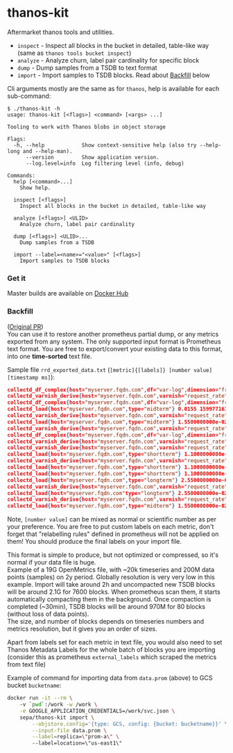 # thanos-kit
Aftermarket thanos tools and utilities.  

- `inspect` - Inspect all blocks in the bucket in detailed, table-like way (same as `thanos tools bucket inspect`)
- `analyze` - Analyze churn, label pair cardinality for specific block
- `dump` - Dump samples from a TSDB to text format
- `import` - Import samples to TSDB blocks. Read about [Backfill](#backfill) below

Cli arguments mostly are the same as for `thanos`, help is available for each sub-command:  
```
$ ./thanos-kit -h
usage: thanos-kit [<flags>] <command> [<args> ...]

Tooling to work with Thanos blobs in object storage

Flags:
  -h, --help            Show context-sensitive help (also try --help-long and --help-man).
      --version         Show application version.
      --log.level=info  Log filtering level (info, debug)

Commands:
  help [<command>...]
    Show help.

  inspect [<flags>]
    Inspect all blocks in the bucket in detailed, table-like way

  analyze [<flags>] <ULID>
    Analyze churn, label pair cardinality

  dump [<flags>] <ULID>...
    Dump samples from a TSDB

  import --label=<name>="<value>" [<flags>]
    Import samples to TSDB blocks
```

### Get it
Master builds are available on [Docker Hub](https://hub.docker.com/repository/docker/sepa/thanos-kit/tags)

### Backfill

([Original PR](https://github.com/prometheus/prometheus/pull/7586))  
You can use it to restore another prometheus partial dump, or any metrics exported from any system. The only supported input format is Prometheus text format.
You are free to export/convert your existing data to this format, into one **time-sorted** text file.

Sample file `rrd_exported_data.txt` (`[metric]{[labels]} [number value] [timestamp ms]`):
```json
collectd_df_complex{host="myserver.fqdn.com",df="var-log",dimension="free"} 5.8093906125e+10 1599771600000
collectd_varnish_derive{host="myserver.fqdn.com",varnish="request_rate",dimension="MAIN.client_req"} 2.3021666667e+01 1599771600000
collectd_df_complex{host="myserver.fqdn.com",df="var-log",dimension="free"} 5.8093906125e+10 1599771615000
collectd_load{host="myserver.fqdn.com",type="midterm"} 0.0155 1599771615000
collectd_varnish_derive{host="myserver.fqdn.com",varnish="request_rate",dimension="MAIN.client_req"} 2.3021666667e+01 1599771630000
collectd_load{host="myserver.fqdn.com",type="midterm"} 1.5500000000e-02 1599771630000
collectd_varnish_derive{host="myserver.fqdn.com",varnish="request_rate",dimension="MAIN.cache_hit"} 3.8054166667e+01 1599771645000
collectd_df_complex{host="myserver.fqdn.com",df="var-log",dimension="free"} 5.8093906125e+10 1599771645000
collectd_varnish_derive{host="myserver.fqdn.com",varnish="request_rate",dimension="MAIN.s_pipe"} 0 1599771660000
collectd_varnish_derive{host="myserver.fqdn.com",varnish="request_rate",dimension="MAIN.cache_hit"} 3.8054166667e+01 1599771675000
collectd_load{host="myserver.fqdn.com",type="shortterm"} 1.1000000000e-02 1599771675000
collectd_varnish_derive{host="myserver.fqdn.com",varnish="request_rate",dimension="MAIN.client_req"} 2.3021666667e+01 1599771690000
collectd_load{host="myserver.fqdn.com",type="shortterm"} 1.1000000000e-02 1599771690000
collectd_load{host="myserver.fqdn.com",type="shortterm"} 1.1000000000e-02 1599771705000
collectd_load{host="myserver.fqdn.com",type="longterm"} 2.5500000000e-02 1599771720000
collectd_varnish_derive{host="myserver.fqdn.com",varnish="request_rate",dimension="MAIN.s_pipe"} 0 1599771735000
collectd_load{host="myserver.fqdn.com"type="longterm"} 2.5500000000e-02 1599771735000
collectd_varnish_derive{host="myserver.fqdn.com",varnish="request_rate",dimension="MAIN.cache_hit"} 3.8054166667e+01 1599771750000
collectd_load{host="myserver.fqdn.com",type="midterm"} 1.5500000000e-02 1599771750000
```

Note, `[number value]` can be mixed as normal or scientific number as per your preference. You are free to put custom labels on each metric, don't forget that "relabelling rules" defined in prometheus will not be applied on them! You should produce the final labels on your import file.

This format is simple to produce, but not optimized or compressed, so it's normal if your data file is huge.  
Example of a 19G OpenMetrics file, with ~20k timeseries and 200M data points (samples) on 2y period. Globally resolution is very very low in this example. 
Import will take around 2h and uncompacted new TSDB blocks will be around 2.1G for 7600 blocks. When prometheus scan them, it starts automatically compacting them in the background. Once compaction is completed (~30min), TSDB blocks will be around 970M for 80 blocks (without loss of data points).  
The size, and number of blocks depends on timeseries numbers and metrics resolution, but it gives you an order of sizes.

Apart from labels set for each metric in text file, you would also need to set Thanos Metadata Labels for the whole batch of blocks you are importing (consider this as prometheus `external_labels` which scraped the metrics from text file)

Example of command for importing data from `data.prom` (above) to GCS bucket `bucketname`:
```bash
docker run -it --rm \ 
    -v `pwd`:/work -w /work \
    -e GOOGLE_APPLICATION_CREDENTIALS=/work/svc.json \ 
    sepa/thanos-kit import \
        --objstore.config='{type: GCS, config: {bucket: bucketname}}' \
        --input-file data.prom \
        --label=replica=\"prom-a\" \ 
        --label=location=\"us-east1\"
```
